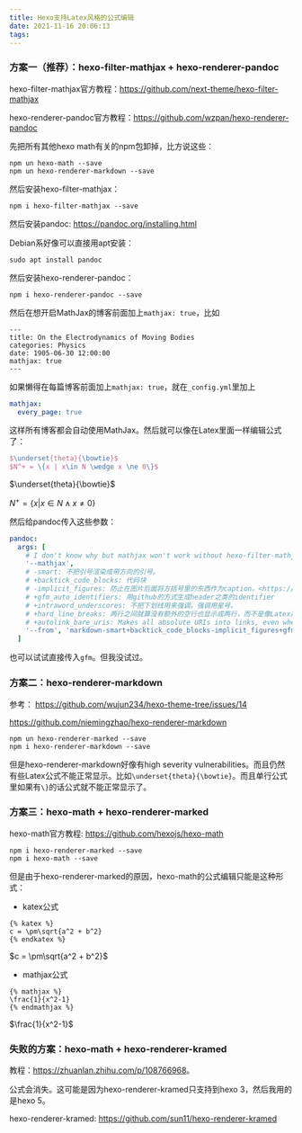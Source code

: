 ```yaml
---
title: Hexo支持Latex风格的公式编辑
date: 2021-11-16 20:06:13
tags:
---
```


### 方案一（推荐）：hexo-filter-mathjax + hexo-renderer-pandoc

hexo-filter-mathjax官方教程：<https://github.com/next-theme/hexo-filter-mathjax>

hexo-renderer-pandoc官方教程：<https://github.com/wzpan/hexo-renderer-pandoc>

先把所有其他hexo math有关的npm包卸掉，比方说这些：

```shell
npm un hexo-math --save
npm un hexo-renderer-markdown --save
```

然后安装hexo-filter-mathjax：

```shell
npm i hexo-filter-mathjax --save
```

然后安装pandoc: <https://pandoc.org/installing.html>

Debian系好像可以直接用apt安装：

```shell
sudo apt install pandoc
```

然后安装hexo-renderer-pandoc：

```shell
npm i hexo-renderer-pandoc --save
```

然后在想开启MathJax的博客前面加上`mathjax: true`，比如

```text
---
title: On the Electrodynamics of Moving Bodies
categories: Physics
date: 1905-06-30 12:00:00
mathjax: true
---
```

如果懒得在每篇博客前面加上`mathjax: true`，就在`_config.yml`里加上

```yml
mathjax:
  every_page: true
```

这样所有博客都会自动使用MathJax。然后就可以像在Latex里面一样编辑公式了：

```tex
$\underset{theta}{\bowtie}$
$N^+ = \{x | x\in N \wedge x \ne 0\}$
```

$\underset{theta}{\bowtie}$

$N^+ = \{x | x\in N \wedge x \ne 0\}$

然后给pandoc传入这些参数：

```yml
pandoc:
  args: [
    # I don't know why but mathjax won't work without hexo-filter-mathjax or --mathjax
    '--mathjax',
    # -smart: 不把引号渲染成带方向的引号。
    # +backtick_code_blocks: 代码块
    # -implicit_figures: 防止在图片后面将方括号里的东西作为caption。<https://github.com/wzpan/hexo-renderer-pandoc/issues/34>
    # +gfm_auto_identifiers: 用github的方式生成header之类的identifier
    # +intraword_underscores: 不把下划线用来强调。强调用星号。
    # +hard_line_breaks: 两行之间就算没有额外的空行也显示成两行，而不是像Latex那样显示成一行。
    # +autolink_bare_uris: Makes all absolute URIs into links, even when not surrounded by pointy braces <...>
    '--from', 'markdown-smart+backtick_code_blocks-implicit_figures+gfm_auto_identifiers+intraword_underscores+hard_line_breaks+autolink_bare_uris',
  ]
```

也可以试试直接传入`gfm`。但我没试过。

### 方案二：hexo-renderer-markdown

参考：
<https://github.com/wujun234/hexo-theme-tree/issues/14>

<https://github.com/niemingzhao/hexo-renderer-markdown>

```shell
npm un hexo-renderer-marked --save
npm i hexo-renderer-markdown --save
```

但是hexo-renderer-markdown好像有high severity vulnerabilities。而且仍然有些Latex公式不能正常显示。比如`\underset{theta}{\bowtie}`。而且单行公式里如果有`\}`的话公式就不能正常显示了。

### 方案三：hexo-math + hexo-renderer-marked

hexo-math官方教程: <https://github.com/hexojs/hexo-math>

```shell
npm i hexo-renderer-marked --save
npm i hexo-math --save
```

但是由于hexo-renderer-marked的原因，hexo-math的公式编辑只能是这种形式：

- katex公式

```text
{% katex %}
c = \pm\sqrt{a^2 + b^2}
{% endkatex %}
```

$c = \pm\sqrt{a^2 + b^2}$

- mathjax公式

```text
{% mathjax %}
\frac{1}{x^2-1}
{% endmathjax %}
```

$\frac{1}{x^2-1}$

### 失败的方案：hexo-math + hexo-renderer-kramed

教程：<https://zhuanlan.zhihu.com/p/108766968>。

公式会消失。这可能是因为hexo-renderer-kramed只支持到hexo 3，然后我用的是hexo 5。

hexo-renderer-kramed: <https://github.com/sun11/hexo-renderer-kramed>
